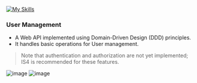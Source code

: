 [![My Skills](https://skillicons.dev/icons?i=cs)](https://skillicons.dev)
### User Management 
- A Web API implemented using Domain-Driven Design (DDD) principles.
- It handles basic operations for User management.
> Note that authentication and authorization are not yet implemented; IS4 is recommended for these features.

![image](https://github.com/user-attachments/assets/6b2dde0c-061e-45ff-a437-acaa80d19119)
![image](https://github.com/user-attachments/assets/a5a55e71-f390-42b0-982d-45f1e78e0fe8)

